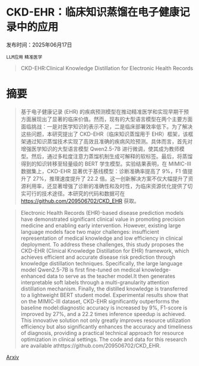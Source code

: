 # CKD-EHR：临床知识蒸馏在电子健康记录中的应用

发布时间：2025年06月17日

`LLM应用` `精准医学`

> CKD-EHR:Clinical Knowledge Distillation for Electronic Health Records

# 摘要

> 基于电子健康记录 (EHR) 的疾病预测模型在推动精准医学和实现早期干预方面展现出了显著的临床价值。然而，现有的大型语言模型在两个主要方面面临挑战：一是对医学知识的表示不足，二是临床部署效率低下。为了解决这些问题，本研究提出了 CKD-EHR（临床知识蒸馏用于 EHR）框架，该框架通过知识蒸馏技术实现了高效且准确的疾病风险预测。具体而言，首先对增强医学知识的大型语言模型 Qwen2.5-7B 进行微调，使其成为教师模型。然后，通过多粒度注意力蒸馏机制生成可解释的软标签。最后，将蒸馏得到的知识转移至轻量级的 BERT 学生模型。实验结果表明，在 MIMIC-III 数据集上，CKD-EHR 显著优于基线模型：诊断准确率提高了 9%，F1 值提升了 27%，推理速度提升了 22.2 倍。这一创新解决方案不仅大幅提升了资源利用率，还显著增强了诊断的准确性和及时性，为临床资源优化提供了切实可行的技术途径。本研究的代码和数据可在 https://github.com/209506702/CKD_EHR 获取。

> Electronic Health Records (EHR)-based disease prediction models have demonstrated significant clinical value in promoting precision medicine and enabling early intervention. However, existing large language models face two major challenges: insufficient representation of medical knowledge and low efficiency in clinical deployment. To address these challenges, this study proposes the CKD-EHR (Clinical Knowledge Distillation for EHR) framework, which achieves efficient and accurate disease risk prediction through knowledge distillation techniques. Specifically, the large language model Qwen2.5-7B is first fine-tuned on medical knowledge-enhanced data to serve as the teacher model.It then generates interpretable soft labels through a multi-granularity attention distillation mechanism. Finally, the distilled knowledge is transferred to a lightweight BERT student model. Experimental results show that on the MIMIC-III dataset, CKD-EHR significantly outperforms the baseline model:diagnostic accuracy is increased by 9%, F1-score is improved by 27%, and a 22.2 times inference speedup is achieved. This innovative solution not only greatly improves resource utilization efficiency but also significantly enhances the accuracy and timeliness of diagnosis, providing a practical technical approach for resource optimization in clinical settings. The code and data for this research are available athttps://github.com/209506702/CKD_EHR.

[Arxiv](https://arxiv.org/abs/2506.15118)
